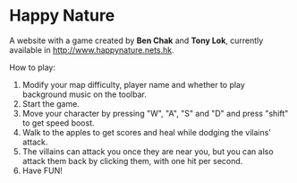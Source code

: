 # Happy Nature
A website with a game created by **Ben Chak** and **Tony Lok**, currently available in http://www.happynature.nets.hk.

How to play:

1. Modify your map difficulty, player name and whether to play background music on the toolbar.
2. Start the game.
3. Move your character by pressing "W",  "A", "S" and "D" and press "shift" to get speed boost.
4. Walk to the apples to get scores and heal while dodging the vilains' attack.
5. The villains can attack you once they are near you, but you can also attack them back by clicking them, with one hit per second.
6. Have FUN!
